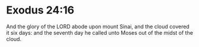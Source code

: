 # Exodus 24:16

And the glory of the LORD abode upon mount Sinai, and the cloud covered it six days: and the seventh day he called unto Moses out of the midst of the cloud.